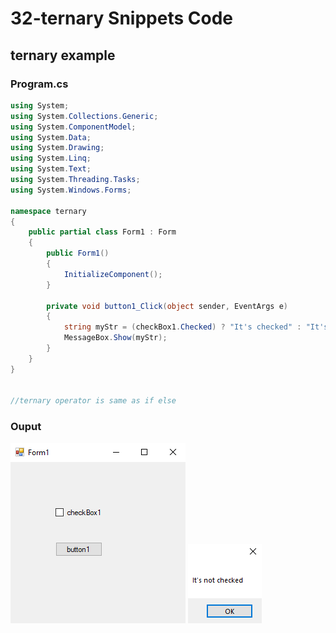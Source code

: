 # 32-ternary Snippets Code

## ternary example

### Program.cs

```c#
using System;
using System.Collections.Generic;
using System.ComponentModel;
using System.Data;
using System.Drawing;
using System.Linq;
using System.Text;
using System.Threading.Tasks;
using System.Windows.Forms;

namespace ternary
{
    public partial class Form1 : Form
    {
        public Form1()
        {
            InitializeComponent();
        }

        private void button1_Click(object sender, EventArgs e)
        {
            string myStr = (checkBox1.Checked) ? "It's checked" : "It's not checked";
            MessageBox.Show(myStr);
        }
    }
}


//ternary operator is same as if else
```

### Ouput

![ternary](media/1.png)
![ternary](media/2.png)









